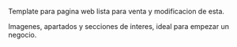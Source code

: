 Template para pagina web lista para venta y modificacion de esta.

Imagenes, apartados y secciones de interes, ideal para empezar un negocio.